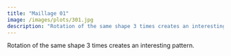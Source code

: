 ```yaml
---
title: "Maillage 01"
image: /images/plots/301.jpg
description: "Rotation of the same shape 3 times creates an interesting pattern."
---
```


Rotation of the same shape 3 times creates an interesting pattern.

